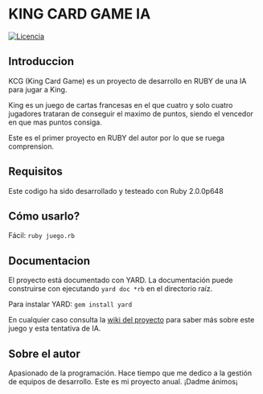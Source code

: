 # KING CARD GAME IA

[![Licencia](http://img.shields.io/badge/license-MIT-yellowgreen.svg)](http://img.shields.io/badge/license-MIT-yellowgreen.svg)

## Introduccion

KCG (King Card Game) es un proyecto de desarrollo en RUBY de una IA para jugar a King.

King es un juego de cartas francesas en el que cuatro y solo cuatro jugadores trataran de conseguir el maximo de puntos, siendo el vencedor en que mas puntos consiga.

Este es el primer proyecto en RUBY del autor por lo que se ruega comprension.

## Requisitos

Este codigo ha sido desarrollado y testeado con Ruby 2.0.0p648

## Cómo usarlo?

Fácil: `ruby juego.rb`

## Documentacion

El proyecto está documentado con YARD. La documentación puede construirse con ejecutando `yard doc *rb` en el directorio raíz.

Para instalar YARD: `gem install yard`

En cualquier caso consulta la [wiki del proyecto](https://github.com/old-wyrm/king/wiki) para saber más sobre este juego y esta tentativa de IA.

## Sobre el autor

Apasionado de la programación. Hace tiempo que me dedico a la gestión de equipos de desarrollo. Este es mi proyecto anual. ¡Dadme ánimos¡
